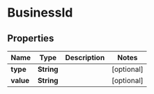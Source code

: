 
# BusinessId

## Properties
Name | Type | Description | Notes
------------ | ------------- | ------------- | -------------
**type** | **String** |  |  [optional]
**value** | **String** |  |  [optional]



